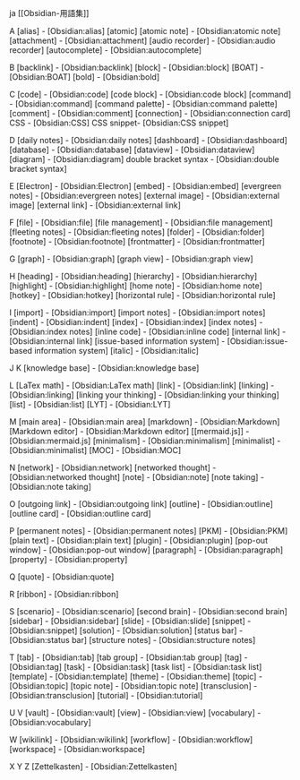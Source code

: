 ja [[Obsidian-用語集]]

A
[alias] - [Obsidian:alias]
[atomic]
[atomic note] - [Obsidian:atomic note]
[attachment] - [Obsidian:attachment]
[audio recorder] - [Obsidian:audio recorder]
[autocomplete] - [Obsidian:autocomplete]

B
[backlink] - [Obsidian:backlink]
[block] - [Obsidian:block]
[BOAT] - [Obsidian:BOAT]
[bold] - [Obsidian:bold]


C
[code] - [Obsidian:code] 
[code block] - [Obsidian:code block]
[command] - [Obsidian:command]
[command palette] - [Obsidian:command palette]
[comment] - [Obsidian:comment]
[connection] - [Obsidian:connection card]
CSS - [Obsidian:CSS]
CSS snippet- [Obsidian:CSS snippet]

D
[daily notes] - [Obsidian:daily notes]
[dashboard] - [Obsidian:dashboard]
[database] - [Obsidian:database]
[dataview] -  [Obsidian:dataview]  
[diagram] - [Obsidian:diagram] 
double bracket syntax - [Obsidian:double bracket syntax]

E
[Electron] - [Obsidian:Electron]
[embed] - [Obsidian:embed]
[evergreen notes] - [Obsidian:evergreen notes]
[external image] - [Obsidian:external image]
[external link] - [Obsidian:external link]

F
[file] - [Obsidian:file]
[file management] - [Obsidian:file management]
[fleeting notes] - [Obsidian:fleeting notes]
[folder] - [Obsidian:folder]
[footnote] - [Obsidian:footnote]
[frontmatter] - [Obsidian:frontmatter]

G
[graph] - [Obsidian:graph]
[graph view] - [Obsidian:graph view]

H
[heading] - [Obsidian:heading]
[hierarchy] - [Obsidian:hierarchy]
[highlight] - [Obsidian:highlight]
[home note] - [Obsidian:home note]
[hotkey] - [Obsidian:hotkey]
[horizontal rule] - [Obsidian:horizontal rule]

I
[import] - [Obsidian:import]
[import notes] - [Obsidian:import notes]
[indent] - [Obsidian:indent]
[index] - [Obsidian:index]
[index notes] - [Obsidian:index notes]
[inline code] - [Obsidian:inline code]
[internal link] - [Obsidian:internal link]
[issue-based information system] - [Obsidian:issue-based information system]
[italic] - [Obsidian:italic]

J
K
[knowledge base] - [Obsidian:knowledge base]

L
[LaTex math] - [Obsidian:LaTex math]
[link] - [Obsidian:link]
[linking] - [Obsidian:linking]
[linking your thinking] - [Obsidian:linking your thinking]
[list] - [Obsidian:list]
[LYT] - [Obsidian:LYT]

M
[main area] - [Obsidian:main area]
[markdown] - [Obsidian:Markdown]
[Markdown editor] - [Obsidian:Markdown editor]
[[mermaid.js]] - [Obsidian:mermaid.js]
[minimalism] - [Obsidian:minimalism]
[minimalist] - [Obsidian:minimalist]
[MOC] - [Obsidian:MOC]

N
[network] - [Obsidian:network]
[networked thought] - [Obsidian:networked thought]
[note] - [Obsidian:note]
[note taking] - [Obsidian:note taking]

O
[outgoing link] - [Obsidian:outgoing link]
[outline] - [Obsidian:outline]
[outline card] - [Obsidian:outline card]

P
[permanent notes] - [Obsidian:permanent notes]
[PKM] - [Obsidian:PKM]
[plain text] - [Obsidian:plain text]
[plugin] - [Obsidian:plugin]
[pop-out window] - [Obsidian:pop-out window]
[paragraph] - [Obsidian:paragraph]
[property] - [Obsidian:property]

Q
[quote] - [Obsidian:quote]

R
[ribbon] - [Obsidian:ribbon]

S
 [scenario] - [Obsidian:scenario]
 [second brain] - [Obsidian:second brain]
 [sidebar] - [Obsidian:sidebar]
 [slide] - [Obsidian:slide]
 [snippet] - [Obsidian:snippet]
 [solution] - [Obsidian:solution]
 [status bar] - [Obsidian:status bar]
 [structure notes] - [Obsidian:structure notes]

T
[tab] - [Obsidian:tab]
[tab group] - [Obsidian:tab group]
[tag] - [Obsidian:tag]
[task] - [Obsidian:task]
[task list] - [Obsidian:task list]
[template] - [Obsidian:template]
[theme] - [Obsidian:theme]
[topic] - [Obsidian:topic]
[topic note] - [Obsidian:topic note]
[transclusion] - [Obsidian:transclusion]
[tutorial] - [Obsidian:tutorial]

U
V
[vault] - [Obsidian:vault]
[view] - [Obsidian:view]
[vocabulary] - [Obsidian:vocabulary]

W
[wikilink] - [Obsidian:wikilink]
[workflow] - [Obsidian:workflow]
[workspace] - [Obsidian:workspace]

X
Y
Z
[Zettelkasten] - [Obsidian:Zettelkasten]